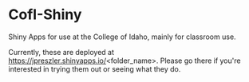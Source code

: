 # CofI-Shiny
Shiny Apps for use at the College of Idaho, mainly for classroom use. 

Currently, these are deployed at https://jpreszler.shinyapps.io/<folder_name>. 
Please go there if you're interested in trying them out or seeing what they do.


